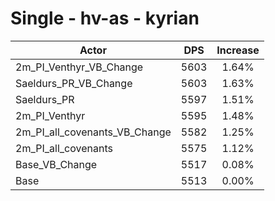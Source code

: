 # Single - hv-as - kyrian
| Actor | DPS | Increase |
|---|:---:|:---:|
|2m_PI_Venthyr_VB_Change|5603|1.64%|
|Saeldurs_PR_VB_Change|5603|1.63%|
|Saeldurs_PR|5597|1.51%|
|2m_PI_Venthyr|5595|1.48%|
|2m_PI_all_covenants_VB_Change|5582|1.25%|
|2m_PI_all_covenants|5575|1.12%|
|Base_VB_Change|5517|0.08%|
|Base|5513|0.00%|
